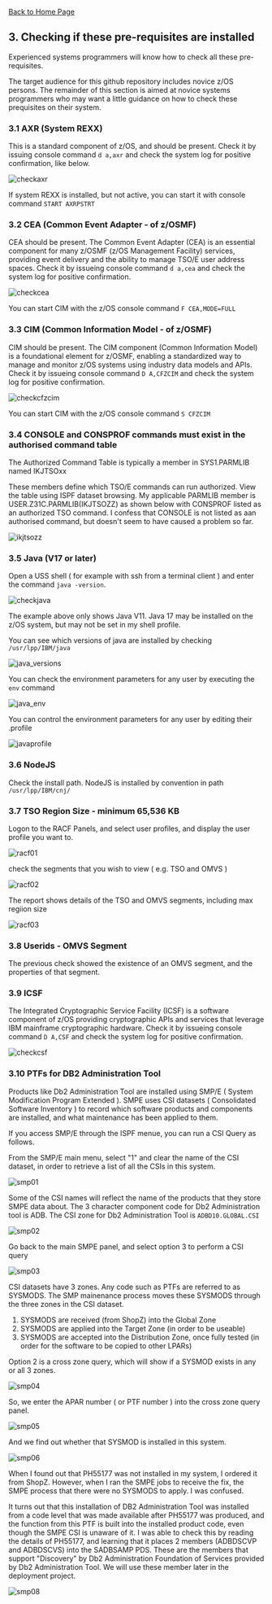 [Back to Home Page](https://github.com/zeditor01/zowe_db2_tools/tree/main)



## 3. Checking if these pre-requisites are installed

Experienced systems programmers will know how to check all these pre-requisites. 

The target audience for this github repository includes novice z/OS persons. The remainder of this section is aimed at novice systems programmers who may want a little guidance on how to check these prequisites on their system.

### 3.1 AXR (System REXX)
This is a standard component of z/OS, and should be present. Check it by issuing console command ```d a,axr``` and check the system log for positive confirmation, like below.

![checkaxr](/images/check_axr.jpg)

If system REXX is installed, but not active, you can start it with console command ```START AXRPSTRT```

### 3.2 CEA (Common Event Adapter - of z/OSMF)
CEA should be present. The Common Event Adapter (CEA) is an essential component for many z/OSMF (z/OS Management Facility) services, providing event delivery and the ability to manage TSO/E user address spaces. Check it by issueing console command ```d a,cea``` and check the system log for positive confirmation.

![checkcea](/images/check_cea.jpg)

You can start CIM with the z/OS console command ```F CEA,MODE=FULL```

### 3.3 CIM (Common Information Model - of z/OSMF)
CIM should be present. The CIM component (Common Information Model) is a foundational element for z/OSMF, enabling a standardized way to manage and monitor z/OS systems using industry data models and APIs. Check it by issueing console command ```D A,CFZCIM``` and check the system log for positive confirmation.

![checkcfzcim](/images/check_cfzcim.jpg)

You can start CIM with the z/OS console command ```S CFZCIM```


### 3.4 CONSOLE and CONSPROF commands must exist in the authorised command table


The Authorized Command Table is typically a member in SYS1.PARMLIB named IKJTSOxx

These members define which TSO/E commands can run authorized. View the table using ISPF dataset browsing. My applicable PARMLIB member is USER.Z31C.PARMLIB(IKJTSOZZ) as shown below with CONSPROF listed as an authorized TSO command. I confess that CONSOLE is not listed as aan authorised command, but doesn't seem to have caused a problem so far.

![ikjtsozz](/images/ikjtsozz.jpg)


### 3.5 Java (V17 or later)

Open a USS shell ( for example with ssh from a terminal client ) and enter the command ```java -version```.

![checkjava](/images/check_java.jpg)

The example above only shows Java V11. Java 17 may be installed on the z/OS system, but may not be set in my shell profile.

You can see which versions of java are installed by checking ```/usr/lpp/IBM/java```

![java_versions](/images/java_versions.jpg)

You can check the environment parameters for any user by executing the ```env``` command 

![java_env](/images/java_env.jpg)

You can control the environment parameters for any user by editing their .profile

![javaprofile](/images/java_profile.jpg)


### 3.6 NodeJS

Check the install path. NodeJS is installed by convention in path ```/usr/lpp/IBM/cnj/```


### 3.7 TSO Region Size - minimum 65,536 KB

Logon to the RACF Panels, and select user profiles, and display the user profile you want to.

![racf01](/images/racf01.jpg)

check the segments that you wish to view ( e.g. TSO and OMVS )

![racf02](/images/racf02.jpg)

The report shows details of the TSO and OMVS segments, including max regiion size

![racf03](/images/racf03.jpg)


### 3.8 Userids - OMVS Segment

The previous check showed the existence of an OMVS segment, and the properties of that segment.

### 3.9 ICSF

The Integrated Cryptographic Service Facility (ICSF) is a software component of z/OS providing cryptographic APIs and services that leverage IBM mainframe cryptographic hardware.
Check it by issueing console command ```D A,CSF``` and check the system log for positive confirmation.

![checkcsf](/images/check_csf.jpg)


### 3.10 PTFs for DB2 Administration Tool
Products like Db2 Administration Tool are installed using SMP/E ( System Modification Program Extended ). SMPE uses CSI datasets ( Consolidated Software Inventory ) to record which software products and components are installed, and what maintenance has been applied to them.

If you access SMP/E through the ISPF menue, you can run a CSI Query as follows.

From the SMP/E main menu, select "1" and clear the name of the CSI dataset, in order to retrieve a list of all the CSIs in this system.

![smp01](/images/smp01.jpg)

Some of the CSI names will reflect the name of the products that they store SMPE data about. The 3 character component code for Db2 Administration tool is ADB. The CSI zone for Db2 Administration Tool is ```ADBD10.GLOBAL.CSI```

![smp02](/images/smp02.jpg)

Go back to the main SMPE panel, and select option 3 to perform a CSI query

![smp03](/images/smp03.jpg)

CSI datasets have 3 zones. Any code such as PTFs are referred to as SYSMODS. The SMP mainenance process moves these SYSMODS through the three zones in the CSI dataset.
1. SYSMODS are received (from ShopZ) into the Global Zone
2. SYSMODS are applied into the Target Zone (in order to be useable)
3. SYSMODS are accepted into the Distribution Zone, once fully tested (in order for the software to be copied to other LPARs)

Option 2 is a cross zone query, which will show if a SYSMOD exists in any or all 3 zones.

![smp04](/images/smp04.jpg)

So, we enter the APAR number ( or PTF number ) into the cross zone query panel.

![smp05](/images/smp05.jpg)

And we find out whether that SYSMOD is installed in this system.

![smp06](/images/smp06.jpg)

When I found out that PH55177 was not installed in my system, I ordered it from ShopZ. However, when I ran the SMPE jobs to receive the fix, the SMPE process that there were no SYSMODS to apply. I was confused.

It turns out that this installation of DB2 Administration Tool was installed from a code level that was made available after PH55177 was produced, and the function from this PTF is built into the installed product code, even though the SMPE CSI is unaware of it. I was able to check this by reading the details of PH55177, and learning that it places 2 members (ADBDSCVP and ADBDSCVS) into the SADBSAMP PDS. These are the members that support "Discovery" by Db2 Administration Foundation of Services provided by Db2 Administration Tool. We will use these member later in the deployment project.



![smp08](/images/smp08.jpg)




